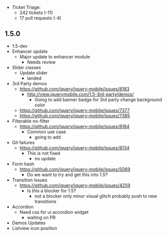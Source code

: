 * Ticket Triage:
  * 242 tickets (-11)
  * 17 pull requests (-4)

## 1.5.0
  * 1.5-dev
  * Enhancer update
    * Major update to enhancer module
      * Needs review
  * Slider classes
    * Update slider
      * landed
  * 3rd Party demos
    * https://github.com/jquery/jquery-mobile/issues/8183
      * http://view.jquerymobile.com/1.5-3rd-party/demos/
        * Going to add banner badge for 3rd party change background color
    * https://github.com/jquery/jquery-mobile/issues/7377
    * https://github.com/jquery/jquery-mobile/issues/7385
  * Filterable no-filter
    * https://github.com/jquery/jquery-mobile/issues/8184
      * Common use case
        * going to add
  * Git failures
    * https://github.com/jquery/jquery-mobile/issues/8134
      * This is not fixed
        * no update
  * Form hash
    * https://github.com/jquery/jquery-mobile/issues/5069
      * Do we want to try and get this into 1.5?
  * Transition Issues
    * https://github.com/jquery/jquery-mobile/issues/4259
      * Is this a blocker for 1.5?
        * not a blocker only minor visual glitch probably push to new transitions
  * Accordion
    * Need css for ui accordion widget
      * waiting on PR
  * Demos Updates
  * Listview icon position

